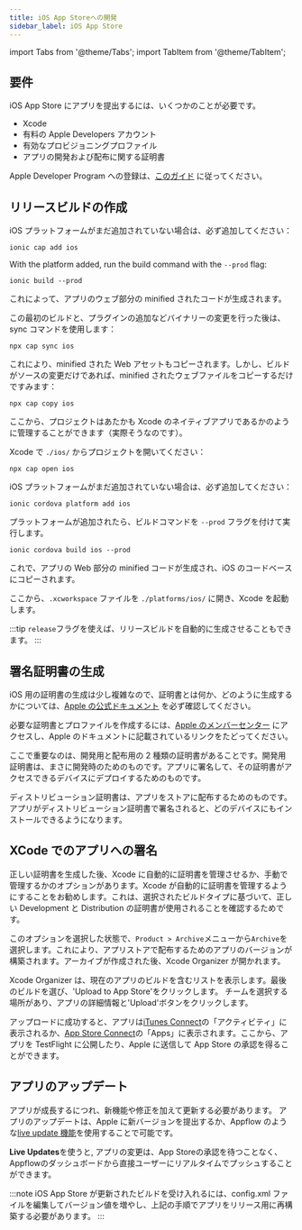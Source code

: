 ```yaml
---
title: iOS App Storeへの開発
sidebar_label: iOS App Store
---
```


import Tabs from '@theme/Tabs';
import TabItem from '@theme/TabItem';

<head>
  <title>iOS App Storeでのリリース: Apple App Store Deployment for Ionic</title>
  <meta
    name="description"
    content="Review the requirements to publish an Ionic app to the Apple iOS App Store. Learn to generate a release build and other necessary steps for deployment."
  />
</head>

## 要件

iOS App Store にアプリを提出するには、いくつかのことが必要です。

- Xcode
- 有料の Apple Developers アカウント
- 有効なプロビジョニングプロファイル
- アプリの開発および配布に関する証明書

Apple Developer Program への登録は、[このガイド](https://developer.apple.com/programs/) に従ってください。

## リリースビルドの作成

<Tabs groupId="runtime">
<TabItem value="capacitor" label="Capacitor" default>

iOS プラットフォームがまだ追加されていない場合は、必ず追加してください：

```shell
ionic cap add ios
```

With the platform added, run the build command with the `--prod` flag:

```shell
ionic build --prod
```

これによって、アプリのウェブ部分の minified されたコードが生成されます。

この最初のビルドと、プラグインの追加などバイナリーの変更を行った後は、sync コマンドを使用します：

```shell
npx cap sync ios
```

これにより、minified された Web アセットもコピーされます。しかし、ビルドがソースの変更だけであれば、minified されたウェブファイルをコピーするだけですみます：

```shell
npx cap copy ios
```

ここから、プロジェクトはあたかも Xcode のネイティブアプリであるかのように管理することができます（実際そうなのです）。

Xcode で `./ios/` からプロジェクトを開いてください：

```shell
npx cap open ios
```

</TabItem>
<TabItem value="cordova" label="Cordova">

iOS プラットフォームがまだ追加されていない場合は、必ず追加してください：

```shell
ionic cordova platform add ios
```

プラットフォームが追加されたら、ビルドコマンドを `--prod` フラグを付けて実行します。

```shell
ionic cordova build ios --prod
```

これで、アプリの Web 部分の minified コードが生成され、iOS のコードベースにコピーされます。

ここから、`.xcworkspace` ファイルを `./platforms/ios/` に開き、Xcode を起動します。

:::tip
`release`フラグを使えば、リリースビルドを自動的に生成させることもできます。
:::

</TabItem>
</Tabs>

## 署名証明書の生成

iOS 用の証明書の生成は少し複雑なので、証明書とは何か、どのように生成するかについては、[Apple の公式ドキュメント](https://help.apple.com/xcode/mac/current/#/dev3a05256b8) を必ず確認してください。

必要な証明書とプロファイルを作成するには、[Apple のメンバーセンター](https://developer.apple.com/membercenter) にアクセスし、Apple のドキュメントに記載されているリンクをたどってください。

ここで重要なのは、開発用と配布用の 2 種類の証明書があることです。開発用証明書は、まさに開発時のためのものです。アプリに署名して、その証明書がアクセスできるデバイスにデプロイするためのものです。

ディストリビューション証明書は、アプリをストアに配布するためのものです。アプリがディストリビューション証明書で署名されると、どのデバイスにもインストールできるようになります。

## XCode でのアプリへの署名

正しい証明書を生成した後、Xcode に自動的に証明書を管理させるか、手動で管理するかのオプションがあります。Xcode が自動的に証明書を管理するようにすることをお勧めします。これは、選択されたビルドタイプに基づいて、正しい Development と Distribution の証明書が使用されることを確認するためです。

このオプションを選択した状態で、`Product > Archive`メニューから`Archive`を選択します。これにより、アプリストアで配布するためのアプリのバージョンが構築されます。アーカイブが作成された後、Xcode Organizer が開かれます。

Xcode Organizer は、現在のアプリのビルドを含むリストを表示します。最後のビルドを選び、'Upload to App Store'をクリックします。
チームを選択する場所があり、アプリの詳細情報と'Upload'ボタンをクリックします。

アップロードに成功すると、アプリは[iTunes Connect](https://itunesconnect.apple.com)の「アクティビティ」に表示されるか、[App Store Connect](https://appstoreconnect.apple.com/)の「Apps」に表示されます。ここから、アプリを TestFlight に公開したり、Apple に送信して App Store の承認を得ることができます。

## アプリのアップデート

アプリが成長するにつれ、新機能や修正を加えて更新する必要があります。
アプリのアップデートは、Apple に新バージョンを提出するか、Appflow のような<a href="https://ionic.io/docs/appflow/deploy/intro" target="_blank">live update 機能</a>を使用することで可能です。

<strong>Live Updates</strong>を使うと, アプリの変更は、App
Storeの承認を待つことなく、Appflowのダッシュボードから直接ユーザーにリアルタイムでプッシュすることができます。

:::note
iOS App Store が更新されたビルドを受け入れるには、config.xml ファイルを編集してバージョン値を増やし、上記の手順でアプリをリリース用に再構築する必要があります。
:::
